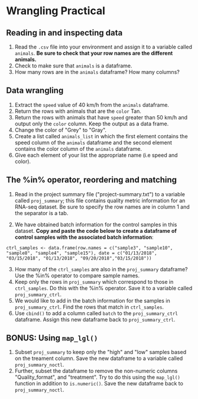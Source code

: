 # Wrangling Practical 

## Reading in and inspecting data

1. Read the `.csv` file into your environment and assign it to a variable called `animals`. **Be sure to check that your row names are the different animals.**
2. Check to make sure that `animals` is a dataframe.
3. How many rows are in the `animals` dataframe? How many columns?


## Data wrangling

1. Extract the `speed` value of 40 km/h from the `animals` dataframe.
2. Return the rows with animals that are the `color` Tan.
3. Return the rows with animals that have `speed` greater than 50 km/h and output only the `color` column. Keep the output as a data frame.  
4. Change the color of "Grey" to "Gray". 
5. Create a list called `animals_list` in which the first element contains the speed column of the `animals` dataframe and the second element contains the color column of the `animals` dataframe. 
6. Give each element of your list the appropriate name (i.e speed and color).

## The %in% operator, reordering and matching

1. Read in the project summary file ("project-summary.txt") to a variable called `proj_summary`; this file contains quality metric information for an RNA-seq dataset. Be sure to specify the row names are in column 1 and the separator is a tab.

2. We have obtained batch information for the control samples in this dataset. **Copy and paste the code below to create a dataframe of control samples with the associated batch information**:

  ```
  ctrl_samples <- data.frame(row.names = c("sample3", "sample10", "sample8", "sample4", "sample15"), date = c("01/13/2018", "03/15/2018", "01/13/2018", "09/20/2018","03/15/2018"))
  ```

3. How many of the `ctrl_samples` are also in the `proj_summary` dataframe? Use the %in% operator to compare sample names.
4. Keep only the rows in `proj_summary` which correspond to those in `ctrl_samples`. Do this with the %in% operator. Save it to a variable called `proj_summary_ctrl`.
5. We would like to add in the batch information for the samples in `proj_summary_ctrl`. Find the rows that match in `ctrl_samples`.
6. Use `cbind()` to add a column called `batch` to the `proj_summary_ctrl` dataframe. Assign this new dataframe back to `proj_summary_ctrl`.

## BONUS: Using `map_lgl()`

1. Subset `proj_summary` to keep only the "high" and "low" samples based on the treament column. Save the new dataframe to a variable called `proj_summary_noctl`.
2. Further, subset the dataframe to remove the non-numeric columns "Quality_format", and "treatment". Try to do this using the `map_lgl()` function in addition to `is.numeric()`. Save the new dataframe back to `proj_summary_noctl`.
